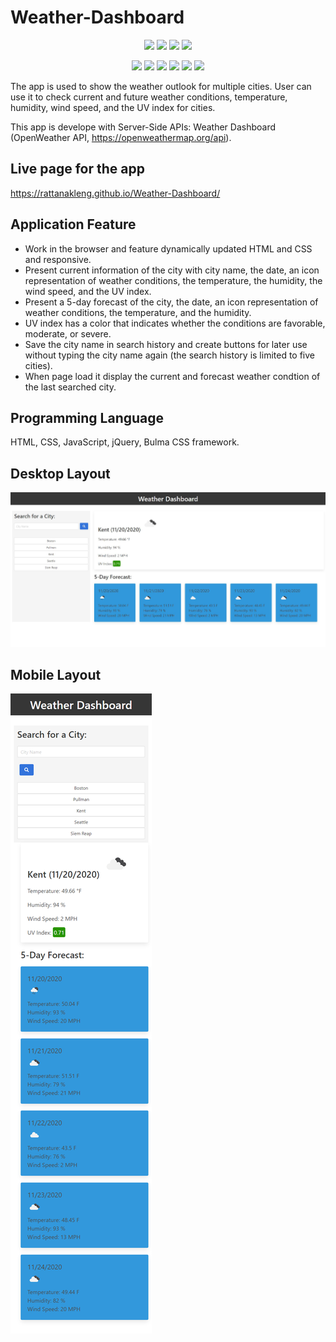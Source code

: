 # Weather-Dashboard

<p align="center">
    <img src="https://img.shields.io/github/repo-size/rattanakleng/Weather-Dashboard" />
    <img src="https://img.shields.io/github/issues/rattanakleng/Weather-Dashboard" />
    <img src="https://img.shields.io/github/last-commit/rattanakleng/Weather-Dashboard" />
    <img src="https://img.shields.io/badge/License-MIT-yellow.svg" />
</p>

<p align="center">
    <img src="https://img.shields.io/badge/Javascript-red" />
    <img src="https://img.shields.io/badge/jQuery-orange"  />
    <img src="https://img.shields.io/badge/-node.js-yellow" />
    <img src="https://img.shields.io/badge/-inquirer-blue" >
    <img src="https://img.shields.io/badge/-Bulma-indigo" />
    <img src="https://img.shields.io/badge/-OpenWeatherAPI-indigo" />
    
</p>

The app is used to show the weather outlook for multiple cities. User can use it to check current and future weather conditions, temperature, humidity, wind speed, and the UV index for cities.

This app is develope with Server-Side APIs: Weather Dashboard (OpenWeather API, https://openweathermap.org/api).

## Live page for the app

https://rattanakleng.github.io/Weather-Dashboard/

## Application Feature

- Work in the browser and feature dynamically updated HTML and CSS and responsive.
- Present current information of the city with city name, the date, an icon representation of weather conditions, the temperature, the humidity, the wind speed, and the UV index.
- Present a 5-day forecast of the city, the date, an icon representation of weather conditions, the temperature, and the humidity.
- UV index has a color that indicates whether the conditions are favorable, moderate, or severe.
- Save the city name in search history and create buttons for later use without typing the city name again (the search history is limited to five cities). 
- When page load it display the current and forecast weather condtion of the last searched city.

## Programming Language

HTML, CSS, JavaScript, jQuery, Bulma CSS framework.

## Desktop Layout

![Desktop Layout](./img/desktop-layout.JPG)

## Mobile Layout

![Desktop Layout](./img/mobile-layout.png)

